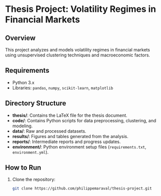 # Thesis Project: Volatility Regimes in Financial Markets

## Overview
This project analyzes and models volatility regimes in financial markets 
using unsupervised clustering techniques and macroeconomic factors.

## Requirements
- Python 3.x
- Libraries: `pandas`, `numpy`, `scikit-learn`, `matplotlib`

## Directory Structure
- **thesis/**: Contains the LaTeX file for the thesis document.
- **code/**: Contains Python scripts for data preprocessing, clustering, 
and modeling.
- **data/**: Raw and processed datasets.
- **results/**: Figures and tables generated from the analysis.
- **reports/**: Intermediate reports and progress updates.
- **environment/**: Python environment setup files (`requirements.txt`, 
`environment.yml`).

## How to Run
1. Clone the repository:
   ```bash
   git clone https://github.com/philippemaraval/thesis-project.git

